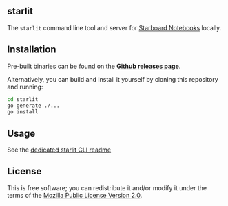 starlit
---

The `starlit` command line tool and server for [Starboard Notebooks](https://github.com/gzuidhof/starboard-notebook) locally.

## Installation
Pre-built binaries can be found on the [**Github releases page**](https://github.com/gzuidhof/starlit/releases/).

Alternatively, you can build and install it yourself by cloning this repository and running:

```bash
cd starlit
go generate ./...
go install
```

## Usage
See the [dedicated starlit CLI readme](./starlit)

## License
This is free software; you can redistribute it and/or modify it under the terms of the [Mozilla Public License Version 2.0](./LICENSE).
